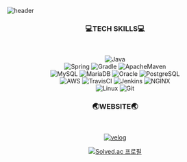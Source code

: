 ![header](https://capsule-render.vercel.app/api?type=venom&height=300&color=gradient&text=www-castlehi-com&section=header&reversal=false&textBg=false&fontColor=b9e0fd&animation=twinkling&fontSize=50&strokeWidth=2&stroke=111111)

<!--
<div align="center">
  
  <img src="https://www.fightersgeneration.com/news2022/char3/spiderman-ps4-photo-mode.gif" />

</div>
-->

<h3 align="center">
  💻TECH SKILLS💻
</h3>
<br>
<div align="center">
  
  ![Java](https://img.shields.io/badge/Java-007396?style=for-the-badge&logo=openjdk&logoColor=white)
  <br>
  ![Spring](https://img.shields.io/badge/Spring-6DB33F?style=for-the-badge&logo=Spring&logoColor=white)
  ![Gradle](https://img.shields.io/badge/Gradle-02303A?style=for-the-badge&logo=Gradle&logoColor=white)
  ![ApacheMaven](https://img.shields.io/badge/Apache_Maven-C71A36?style=for-the-badge&logo=Apache-Maven&logoColor=white)
  <br>
  ![MySQL](https://img.shields.io/badge/MySQL-4479A1?style=for-the-badge&logo=MySQL&logoColor=white)
  ![MariaDB](https://img.shields.io/badge/MariaDB-003545?style=for-the-badge&logo=MariaDB&logoColor=white) 
  ![Oracle](https://img.shields.io/badge/Oracle-F80000?style=for-the-badge&logo=oracle&logoColor=white")
  ![PostgreSQL](https://img.shields.io/badge/PostgreSQL-4169E1?style=for-the-badge&logo=postgresql&logoColor=white")
  <br>
  ![AWS](https://img.shields.io/badge/Amazon_AWS-232F3E?style=for-the-badge&logo=amazonwebservices&logoColor=white)
  ![TravisCI](https://img.shields.io/badge/Travis_CI-3EAAAF?style=for-the-badge&logo=Travis-CI&logoColor=white)
  ![Jenkins](https://img.shields.io/badge/Jenkins-D24939?style=for-the-badge&logo=Jenkins&logoColor=white)
  ![NGINX](https://img.shields.io/badge/NGINX-009639?style=for-the-badge&logo=NGINX&logoColor=white)
  <br>
  ![Linux](https://img.shields.io/badge/Linux-FCC624?style=for-the-badge&logo=Linux&logoColor=white)
  ![Git](https://img.shields.io/badge/Git-F05032?style=for-the-badge&logo=Git&logoColor=white)
  
</div>

<h3 align="center">
 🌏WEBSITE🌏
</h3>
<br>
<div align="center">


  [![velog](https://img.shields.io/badge/Tech%20Blog-11B48A?style=flat-square&logo=Vimeo&logoColor=white&link=https://velog.io/@www-castlehi-com)](https://velog.io/@www-castlehi-com)
  
</div>

<div align="center">
  
  [![Solved.ac 프로필](http://mazassumnida.wtf/api/v2/generate_badge?boj=www_castlehi)](https://solved.ac/www_castlehi)
  
</div>
